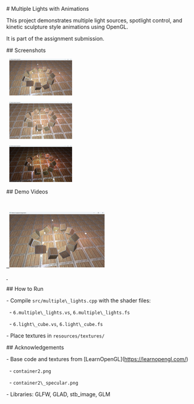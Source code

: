 \# Multiple Lights with Animations 



This project demonstrates multiple light sources, spotlight control, and kinetic sculpture style animations using OpenGL.  

It is part of the assignment submission.



\## Screenshots

<p>

&nbsp; <img src="screenshots/shot1.png" width="33%">

&nbsp; <img src="screenshots/shot2.png" width="33%">

&nbsp; <img src="screenshots/shot3.png" width="33%">

</p>



\## Demo Videos

<p>

&nbsp; <a href="videos/video1.mp4">

&nbsp;   <img src="screenshots/shot1.png" width="50%">

&nbsp; </a>

</p>



\## How to Run



\- Compile `src/multiple\_lights.cpp` with the shader files:

&nbsp; - `6.multiple\_lights.vs`, `6.multiple\_lights.fs`

&nbsp; - `6.light\_cube.vs`, `6.light\_cube.fs`

\- Place textures in `resources/textures/`



\## Acknowledgements



\- Base code and textures from \[LearnOpenGL](https://learnopengl.com/)

&nbsp; - `container2.png`

&nbsp; - `container2\_specular.png`

\- Libraries: GLFW, GLAD, stb\_image, GLM



